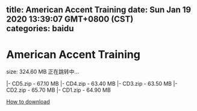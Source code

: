 
title: American Accent Training
date: Sun Jan 19 2020 13:39:07 GMT+0800 (CST)    
categories: baidu
---

# American Accent Training
size: 324.60 MB
 正在跳转中...
 
|- CD5.zip - 67.10 MB
|- CD4.zip - 63.40 MB
|- CD3.zip - 63.50 MB
|- CD2.zip - 65.70 MB
|- CD1.zip - 64.90 MB

[How to download](https://bpcam.bemobtrk.com/go/2ceec3aa-1ca2-46d6-b9ff-aaa5c184517c?jno=2194)